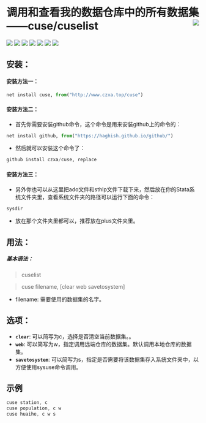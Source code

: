 调用和查看我的数据仓库中的所有数据集——cuse/cuselist<img src="https://github.com/czxa/Web_data_Source/raw/master/e_learning.png" align="right" />
========================================================
[![](https://img.shields.io/badge/Stata-cuse-brightgreen.svg?style=plastic)](http://www.czxa.top) [![](https://img.shields.io/badge/Stata-cuselist-brightgreen.svg?style=plastic)](http://www.czxa.top) [![](https://img.shields.io/badge/github-Stata-orange.svg?style=plastic)](http://www.czxa.top) [![](https://img.shields.io/badge/platform-Windows_os|Mac_os-orange.svg?style=plastic)](http://www.czxa.top) [![](https://img.shields.io/badge/Fork-2,080-orange.svg?style=social)](http://www.czxa.top) ![](https://jaywcjlove.github.io/sb/lang/chinese.svg) ![](https://jaywcjlove.github.io/sb/star/red5.svg)


安装：
--------

#### 安装方法一：

```py
net install cuse, from("http://www.czxa.top/cuse")
```

#### 安装方法二：
* 首先你需要安装github命令，这个命令是用来安装github上的命令的：

```py
net install github, from("https://haghish.github.io/github/")
```

* 然后就可以安装这个命令了：

```py
github install czxa/cuse, replace
```
<!--more-->
#### 安装方法三：
* 另外你也可以从这里把ado文件和sthlp文件下载下来，然后放在你的Stata系统文件夹里，查看系统文件夹的路径可以运行下面的命令：

```js
sysdir
```

* 放在那个文件夹里都可以，推荐放在plus文件夹里。

用法：
--------

##### 基本语法：

> cuselist

> cuse filename, [clear web savetosystem]

* filename: 需要使用的数据集的名字。


选项：
--------

* **`clear`**: 可以简写为c，选择是否清空当前数据集。。
* **`web`**: 可以简写为w，指定调用远端仓库的数据集。默认调用本地仓库的数据集。
* **`savetosystem`**: 可以简写为s，指定是否需要将该数据集存入系统文件夹中，以方便使用sysuse命令调用。


示例
--------

```js
cuse station, c
cuse population, c w
cuse huaihe, c w s
```
